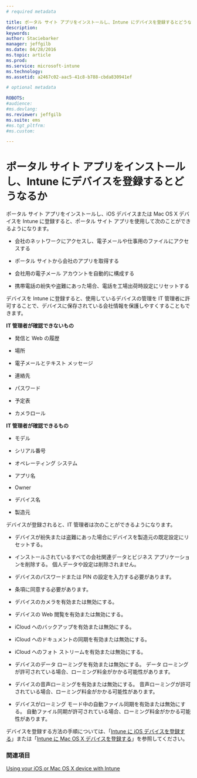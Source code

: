 ```yaml
---
# required metadata

title: ポータル サイト アプリをインストールし、Intune にデバイスを登録するとどうなるか | Microsoft Intune
description:
keywords:
author: Staciebarker
manager: jeffgilb
ms.date: 04/28/2016
ms.topic: article
ms.prod:
ms.service: microsoft-intune
ms.technology:
ms.assetid: a2467c02-aac5-41c8-b788-cbda830941ef

# optional metadata

ROBOTS:
#audience:
#ms.devlang:
ms.reviewer: jeffgilb
ms.suite: ems
#ms.tgt_pltfrm:
#ms.custom:

---
```



# ポータル サイト アプリをインストールし、Intune にデバイスを登録するとどうなるか

ポータル サイト アプリをインストールし、iOS デバイスまたは Mac OS X デバイスを Intune に登録すると、ポータル サイト アプリを使用して次のことができるようになります。

-   会社のネットワークにアクセスし、電子メールや仕事用のファイルにアクセスする

-   ポータル サイトから会社のアプリを取得する

-   会社用の電子メール アカウントを自動的に構成する

-   携帯電話の紛失や盗難にあった場合、電話を工場出荷時設定にリセットする

デバイスを Intune に登録すると、使用しているデバイスの管理を IT 管理者に許可することで、デバイスに保存されている会社情報を保護しやすくすることもできます。

**IT 管理者が確認できないもの**

-   発信と Web の履歴

-   場所

-   電子メールとテキスト メッセージ

-   連絡先

-   パスワード

-   予定表

-   カメラロール

**IT 管理者が確認できるもの**

-   モデル

-   シリアル番号

-   オペレーティング システム

-   アプリ名

-   Owner

-   デバイス名

-   製造元

デバイスが登録されると、IT 管理者は次のことができるようになります。

-   デバイスが紛失または盗難にあった場合にデバイスを製造元の既定設定にリセットする。

-   インストールされているすべての会社関連データとビジネス アプリケーションを削除する。 個人データや設定は削除されません。

-   デバイスのパスワードまたは PIN の設定を入力する必要があります。

-   条項に同意する必要があります。

-   デバイスのカメラを有効または無効にする。

-   デバイスの Web 閲覧を有効または無効にする。

-   iCloud へのバックアップを有効または無効にする。

-   iCloud へのドキュメントの同期を有効または無効にする。

-   iCloud へのフォト ストリームを有効または無効にする。

-   デバイスのデータ ローミングを有効または無効にする。 データ ローミングが許可されている場合、ローミング料金がかかる可能性があります。

-   デバイスの音声ローミングを有効または無効にする。 音声ローミングが許可されている場合、ローミング料金がかかる可能性があります。

-   デバイスがローミング モード中の自動ファイル同期を有効または無効にする。 自動ファイル同期が許可されている場合、ローミング料金がかかる可能性があります。

デバイスを登録する方法の手順については、「[Intune に iOS デバイスを登録する](enroll-your-device-in-intune-ios.md)」または「[Intune に Mac OS X デバイスを登録する](enroll-your-device-in-intune-mac-os-x.md)」を参照してください。

### 関連項目
[Using your iOS or Mac OS X device with Intune](using-your-ios-or-mac-os-x-device-with-intune.md)

<!--HONumber=May16_HO2-->


